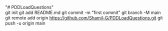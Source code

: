 "# PDDLoadQuestions"  
git init 
git add README.md 
git commit -m "first commit" 
git branch -M main 
git remote add origin https://github.com/Shamil-G/PDDLoadQuestions.git 
git push -u origin main
